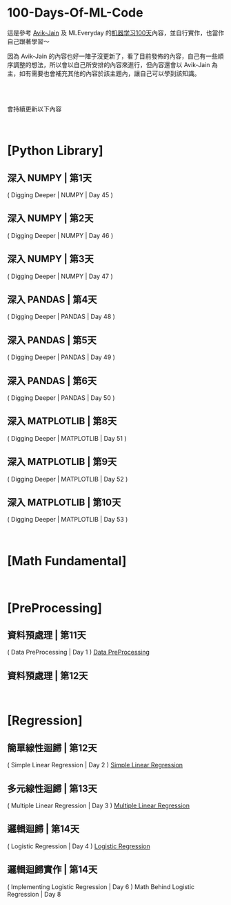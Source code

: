 # 100-Days-Of-ML-Code

這是參考 [Avik-Jain](https://github.com/Avik-Jain/100-Days-Of-ML-Code) 及 MLEveryday 的[机器学习100天](https://github.com/MLEveryday/100-Days-Of-ML-Code)內容，並自行實作，也當作自己跟著學習～


因為 Avik-Jain 的內容也好一陣子沒更新了，看了目前發佈的內容，自己有一些順序調整的想法，所以會以自己所安排的內容來進行，但內容還會以 Avik-Jain 為主，如有需要也會補充其他的內容於該主題內，讓自己可以學到該知識。

</br>
</br>	


會持續更新以下內容

</br>	

# [Python Library]
## 深入 NUMPY | 第1天
( Digging Deeper | NUMPY | Day 45 )

## 深入 NUMPY | 第2天
( Digging Deeper | NUMPY | Day 46 )

## 深入 NUMPY | 第3天
( Digging Deeper | NUMPY | Day 47 )

## 深入 PANDAS | 第4天
( Digging Deeper | PANDAS | Day 48 )

## 深入 PANDAS | 第5天
( Digging Deeper | PANDAS | Day 49 )

## 深入 PANDAS | 第6天
( Digging Deeper | PANDAS | Day 50 )

## 深入 MATPLOTLIB | 第8天
( Digging Deeper | MATPLOTLIB | Day 51 )

## 深入 MATPLOTLIB | 第9天
( Digging Deeper | MATPLOTLIB | Day 52 )

## 深入 MATPLOTLIB | 第10天
( Digging Deeper | MATPLOTLIB | Day 53 )


</br>

# [Math Fundamental]

<!-- 
	https://www.youtube.com/channel/UCYO_jab_esuFRV4b17AJtAw
Jumped To Brush up Linear Algebra | Day 26
https://www.youtube.com/playlist?list=PLZHQObOWTQDPD3MizzM2xVFitgF8hE_ab
Jumped To Brush up Linear Algebra | Day 27

Jumped To Brush up Linear Algebra | Day 28

Jumped To Brush up Linear Algebra | Day 29

https://www.youtube.com/playlist?list=PLZHQObOWTQDMsr9K-rj53DwVRMYO3t5Yr
Essence of calculus | Day 30

Essence of calculus | Day 31

Essence of calculus | Day 32



-->


</br>

# [PreProcessing]
## 資料預處理 | 第11天
( Data PreProcessing | Day 1 )
[Data PreProcessing](https://github.com/juidasci/100-Days-Of-ML-Code/blob/master/Day1.ipynb)

## 資料預處理 | 第12天

</br>

# [Regression]
## 簡單線性迴歸 | 第12天
( Simple Linear Regression | Day 2 )
[Simple Linear Regression](https://github.com/juidasci/100-Days-Of-ML-Code/blob/master/Day2.ipynb)

## 多元線性迴歸 | 第13天
( Multiple Linear Regression | Day 3 )
[Multiple Linear Regression](https://github.com/juidasci/100-Days-Of-ML-Code/blob/master/Day3.ipynb)

## 邏輯迴歸 | 第14天
( Logistic Regression | Day 4 )
[Logistic Regression](https://github.com/juidasci/100-Days-Of-ML-Code/blob/master/Day4.ipynb)

## 邏輯迴歸實作 | 第14天
( Implementing Logistic Regression | Day 6 )
Math Behind Logistic Regression | Day 8

<!-- 

</br>

# [Decision Trees]
Decision Trees | Day 23
Implementing Decision Trees | Day 25

</br>

# [Random Forests]

Random Forests | Day 33
Implementing Random Forests | Day 34



</br>

# [K Nearest Neighbours, KNN]
K Nearest Neighbours | Day 7
Implementation of K-NN | Day 11

</br>

# [Support Vector Machines, SVM]
Support Vector Machines | Day 9
Support Vector Machines | Day 12
Implementation of SVM | Day 14
Implemented SVM using Kernel Trick | Day 16


SVM and KNN | Day 10


</br>

# [Naive Bayes]
Naive Bayes Classifier | Day 13
Naive Bayes Classifier and Black Box Machine Learning | Day 15



</br>

# [K Means]
K Means Clustering | Day 43
K Means Clustering Implementation | Day 44

</br>

# [Hierarchical]
Hierarchical Clustering | Day 54


# [Scraping]
Web Scraping | Day 21


Introduction To Statistical Learning Theory | Day 24
https://bloomberg.github.io/foml/#home

The Learning Problem , Professor Yaser Abu-Mostafa | Day 19
https://www.youtube.com/watch?v=mbyG85GZ0PI&list=PLD63A284B7615313A&index=2&t=0s

Is Learning Feasible? | Day 22
https://www.youtube.com/watch?v=MEG35RDD7RA&index=2&list=PLD63A284B7615313A



</br>

# [Deep learning]
Started Deep learning Specialization on Coursera | Day 17
Deep learning Specialization on Coursera | Day 18
Started Deep learning Specialization Course 2 | Day 20
But what is a Neural Network? | Deep learning, chapter 1 | Day 35
Gradient descent, how neural networks learn | Deep learning, chapter 2 | Day 36
What is backpropagation really doing? | Deep learning, chapter 3 | Day 37


Backpropagation calculus | Deep learning, chapter 4 | Day 38

Deep Learning with Python, TensorFlow, and Keras tutorial | Day 39

Loading in your own data - Deep Learning basics with Python, TensorFlow and Keras p.2 | Day 40

Convolutional Neural Networks - Deep Learning basics with Python, TensorFlow and Keras p.3 | Day 41

Analyzing Models with TensorBoard - Deep Learning with Python, TensorFlow and Keras p.4 | Day 42

-->

